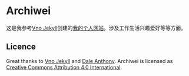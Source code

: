 # Archiwei

这是我参考[Vno Jekyll](https://github.com/onevcat/vno-jekyll)创建的[我的个人网站](http://olim.ca)。涉及工作生活兴趣爱好等等方面。

## Licence

Great thanks to [Vno Jekyll](https://github.com/onevcat/vno-jekyll) and [Dale Anthony](https://github.com/daleanthony). Archiwei is licensed as [Creative Commons Attribution 4.0 International](http://creativecommons.org/licenses/by/4.0/).
